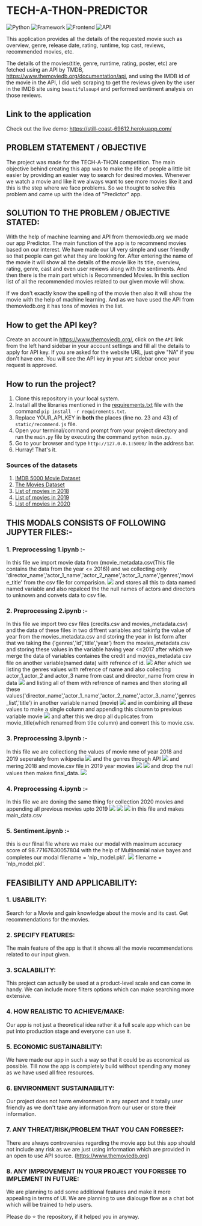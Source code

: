 # TECH-A-THON-PREDICTOR

![Python](https://img.shields.io/badge/Python-3.8-blueviolet)
![Framework](https://img.shields.io/badge/Framework-Flask-red)
![Frontend](https://img.shields.io/badge/Frontend-HTML/CSS/JS-green)
![API](https://img.shields.io/badge/API-TMDB-fcba03)

This application provides all the details of the requested movie such as overview, genre, release date, rating, runtime, top cast, reviews, recommended movies, etc.

The details of the movies(title, genre, runtime, rating, poster, etc) are fetched using an API by TMDB, https://www.themoviedb.org/documentation/api, and using the IMDB id of the movie in the API, I did web scraping to get the reviews given by the user in the IMDB site using `beautifulsoup4` and performed sentiment analysis on those reviews.

## Link to the application

Check out the live demo: https://still-coast-69612.herokuapp.com/

## PROBLEM STATEMENT / OBJECTIVE

The project was made for the TECH-A-THON competition. The main objective behind creating this app was to make the life of people a little bit easier by providing an easier way to search for desired movies.
Whenever we watch a movie and like it we always want to see more movies like it and this is the step where we face problems. So we thought to solve this problem and came up with the idea of "Predictor" app.

## SOLUTION TO THE PROBLEM / OBJECTIVE STATED:

With the help of machine learning and API from themoviedb.org we made our app Predictor. The main function of the app is to recommend movies based on our interest. We have made our UI very simple and user friendly so that people can get what they are looking for. After entering the name of the movie it will show all the details of the movie like its title, overview, rating, genre, cast and even user reviews along with the sentiments. And then there is the main part which is Recommended Movies. In this section list of all the recommended movies related to our given movie will show.

If we don't exactly know the spelling of the movie then also it will show the movie with the help of machine learning. And as we have used the API from themoviedb.org it has tons of movies in the list.

## How to get the API key?

Create an account in https://www.themoviedb.org/, click on the `API` link from the left hand sidebar in your account settings and fill all the details to apply for API key. If you are asked for the website URL, just give "NA" if you don't have one. You will see the API key in your `API` sidebar once your request is approved.

## How to run the project?

1. Clone this repository in your local system.
2. Install all the libraries mentioned in the [requirements.txt](https://github.com/kishan0725/The-Movie-Cinema/blob/master/requirements.txt) file with the command `pip install -r requirements.txt`.
3. Replace YOUR_API_KEY in **both** the places (line no. 23 and 43) of `static/recommend.js` file.
4. Open your terminal/command prompt from your project directory and run the `main.py` file by executing the command `python main.py`.
5. Go to your browser and type `http://127.0.0.1:5000/` in the address bar.
6. Hurray! That's it.

### Sources of the datasets 

1. [IMDB 5000 Movie Dataset](https://www.kaggle.com/carolzhangdc/imdb-5000-movie-dataset)
2. [The Movies Dataset](https://www.kaggle.com/rounakbanik/the-movies-dataset)
3. [List of movies in 2018](https://en.wikipedia.org/wiki/List_of_American_films_of_2018)
4. [List of movies in 2019](https://en.wikipedia.org/wiki/List_of_American_films_of_2019)
5. [List of movies in 2020](https://en.wikipedia.org/wiki/List_of_American_films_of_2020)

## THIS MODALS CONSISTS OF FOLLOWING JUPYTER FILES:- 
### 1. Preprocessing 1.ipynb :- 
In this file we import movie data from (movie_metadata.csv(This file contains the data from the year <= 2016)) and we collecting only 'director_name','actor_1_name','actor_2_name','actor_3_name','genres','movie_title' from the csv file for comparision. 
<img src="https://github.com/nikhilGupta1209/Predictor/blob/main/notebook%20screenshots/Screenshot%20(245).png" align="centre">
and stores all this to data named named variable and also repalced the the null names of actors and directors to unknown and convets data to csv file.

### 2. Preprocessing 2.ipynb :- 
In this file we import two csv files (credits.csv and movies_metadata.csv) and the data of these files in two diffrent variables and takinfg the value of year from the movies_metadata.csv and storing the year in list form after that we taking the ('genres','id','title','year') from the movies_metadata.csv and storing these values in the variable having year <=2017 after which we merge the data of variables containes the credit and movies_metadata csv file on another variable(named data) with refrence of id.
<img src="https://github.com/nikhilGupta1209/Predictor/blob/main/notebook%20screenshots/Screenshot%20(259).png" align="centre">
After which we listing the genres values with refrence of name and also collecting actor_1,actor_2 and actor_3 name from cast and director_name from crew in data 
<img src="https://github.com/nikhilGupta1209/Predictor/blob/main/notebook%20screenshots/Screenshot%20(262).png" align="centre">
and listing all of them with refrence of names and then storing all these values('director_name','actor_1_name','actor_2_name','actor_3_name','genres_list','title') in another variable named (movie)
<img src="https://github.com/nikhilGupta1209/Predictor/blob/main/notebook%20screenshots/Screenshot%20(260).png" align="centre">
and in combining all these values to make a single column and appending this cloumn to previous variable movie
<img src="https://github.com/nikhilGupta1209/Predictor/blob/main/notebook%20screenshots/Screenshot%20(261).png" align="centre">
and after this we drop all duplicates from movie_title(which renamed from title column) and convert this to movie.csv.

### 3. Preprocessing 3.ipynb :- 
In this file we are collectiong the values of movie nme of year 2018 and 2019 seperately from wikipedia 
<img src="https://github.com/nikhilGupta1209/Predictor/blob/main/notebook%20screenshots/Screenshot%20(263).png" align="centre">
and the genres through API 
<img src="https://github.com/nikhilGupta1209/Predictor/blob/main/notebook%20screenshots/Screenshot%20(264).png" align="centre">
and mering 2018 and movie.csv file in 2019 year movies
<img src="https://github.com/nikhilGupta1209/Predictor/blob/main/notebook%20screenshots/Screenshot%20(265).png" align="centre"> 
<img src="https://github.com/nikhilGupta1209/Predictor/blob/main/notebook%20screenshots/Screenshot%20(266).png" align="centre">
and drop the null values then makes final_data.
<img src="https://github.com/nikhilGupta1209/Predictor/blob/main/notebook%20screenshots/Screenshot%20(267).png" align="centre">

### 4. Preprocessing 4.ipynb :- 
In this file we are doning the same thing for collection 2020 movies and appending all previous movies upto 2019
<img src="https://github.com/nikhilGupta1209/Predictor/blob/main/notebook%20screenshots/Screenshot%20(268).png" align="centre">
<img src="https://github.com/nikhilGupta1209/Predictor/blob/main/notebook%20screenshots/Screenshot%20(269).png" align="centre">
<img src="https://github.com/nikhilGupta1209/Predictor/blob/main/notebook%20screenshots/Screenshot%20(270).png" align="centre">
in this file and makes main_data.csv

### 5. Sentiment.ipynb :- 
this is our filnal file where we make our modal with maximum accuracy score of 
98.77167630057804 with the help of Multinomial naive bayes and completes our modal 
filename = 'nlp_model.pkl'.
<img src="https://github.com/nikhilGupta1209/Predictor/blob/main/notebook%20screenshots/Screenshot%20(271).png" align="centre">
filename = 'nlp_model.pkl'.
    
    
    
## FEASIBILITY AND APPLICABILITY:
### 1. USABILITY:
Search for a Movie and gain knowledge about the movie and its cast.
Get recommendations for the movies.
### 2. SPECIFY FEATURES:
The main feature of the app is that it shows all the movie recommendations related to our input given.
### 3. SCALABILITY:
This project can actually be used at a product-level scale and can come in handy. We can include more filters options which can make searching more extensive.
### 4. HOW REALISTIC TO ACHIEVE/MAKE:
Our app is not just a theoretical idea rather it a full scale app which can be put into production stage and everyone can use it.
### 5. ECONOMIC SUSTAINABILITY:
We have made our app in such a way so that it could be as economical as possible.
Till now the app is completely build without spending any money as we have used all free resources.
### 6. ENVIRONMENT SUSTAINABILITY:
Our project does not harm environment in any aspect and it totally user friendly as we don't take any information from our user or store their information.
### 7. ANY THREAT/RISK/PROBLEM THAT YOU CAN FORESEE?:
There are always controversies regarding the movie app but this app should not include any risk as we are just using information which are provided in an open to use API source. (https://www.themoviedb.org)
### 8. ANY IMPROVEMENT IN YOUR PROJECT YOU FORESEE TO IMPLEMENT IN FUTURE:
We are planning to add some additional features and make it more appealing in terms of UI.
We are planning to use dialouge flow as a chat bot which will be trained to help users. 

    
Please do ⭐ the repository, if it helped you in anyway.
